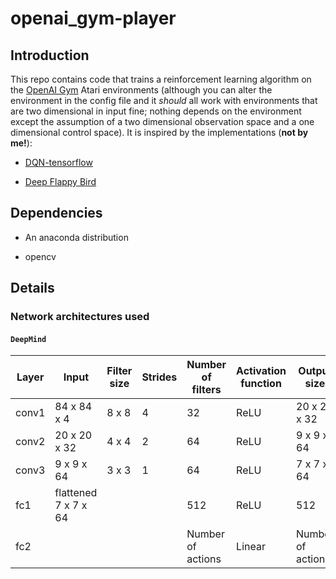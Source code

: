 # openai_gym-player

## Introduction

This repo contains code that trains a reinforcement learning algorithm on the [OpenAI Gym](https://gym.openai.com) Atari environments (although you can alter the environment in the config file and it *should* all work with environments that are two dimensional in input fine; nothing depends on the environment except the assumption of a two dimensional observation space and a one dimensional control space). It is inspired by the implementations (**not by me!**):

+ [DQN-tensorflow](https://github.com/devsisters/DQN-tensorflow)

+ [Deep Flappy Bird](https://github.com/yenchenlin/DeepLearningFlappyBird)

## Dependencies

+ An anaconda distribution

+ opencv

## Details

### Network architectures used

#### `DeepMind`

| Layer | Input                | Filter size | Strides | Number of filters | Activation function | Output size       |
|-------|----------------------|-------------|---------|-------------------|---------------------|-------------------|
| conv1 | 84 x 84 x 4          | 8 x 8       | 4       | 32                | ReLU                | 20 x 20 x 32      |
| conv2 | 20 x 20 x 32         | 4 x 4       | 2       | 64                | ReLU                | 9 x 9 x 64        |
| conv3 | 9 x 9 x 64           | 3 x 3       | 1       | 64                | ReLU                | 7 x 7 x 64        |
| fc1   | flattened 7 x 7 x 64 |             |         | 512               | ReLU                | 512               |
| fc2   |                      |             |         | Number of actions | Linear              | Number of actions |

